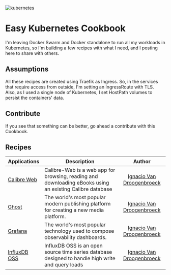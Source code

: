 ![kubernetes](https://cambiodigital-ol.com/wp-content/uploads/2019/02/Kubernetes_New.png)

# Easy Kubernetes Cookbook
I'm leaving Docker Swarm and Docker standalone to run all my workloads in Kubernetes, so I'm building a few recipes with what I need, and I posting here to share with others.

## Assumptions

All these recipes are created using Traefik as Ingress. So, in the services that require access from outside, I'm setting an IngressRoute with TLS. Also, as I used a single node of Kubernetes, I set HostPath volumes to persist the containers' data.

## Contribute

If you see that something can be better, go ahead a contribute with this Cookbook.

## Recipes

| Applications         | Description | Author |
|----------------------|-------------|:------:|
| [Calibre Web](calibre-web) | Calibre-Web is a web app for browsing, reading and downloading eBooks using an existing Calibre database | [Ignacio Van Droogenbroeck](github.com/xe-nvdk) |
| [Ghost](ghost) | The world's most popular modern publishing platform for creating a new media platform. | [Ignacio Van Droogenbroeck](github.com/xe-nvdk) |
| [Grafana](grafana) | The world's most popular technology used to compose observability dashboards. | [Ignacio Van Droogenbroeck](github.com/xe-nvdk) |
| [InfluxDB OSS](influxdb-oss-v2.0.3) | InfluxDB OSS is an open source time series database designed to handle high write and query loads | [Ignacio Van Droogenbroeck](github.com/xe-nvdk) |
